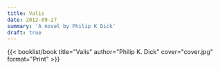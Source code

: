 ```yaml
---
title: Valis
date: 2012-09-27
summary: 'A novel by Philip K Dick'
draft: true
---
```


{{< booklist/book
title="Valis"
author="Philip K. Dick"
cover="cover.jpg"
format="Print" >}}
